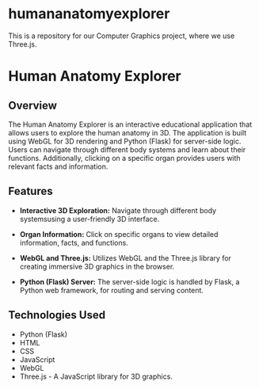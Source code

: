 # humananatomyexplorer
This is a repository for our Computer Graphics project, where we use Three.js.

# Human Anatomy Explorer

## Overview

The Human Anatomy Explorer is an interactive educational application that allows users to explore the human anatomy in 3D. The application is built using WebGL for 3D rendering and Python (Flask) for server-side logic. Users can navigate through different body systems and learn about their functions. Additionally, clicking on a specific organ provides users with relevant facts and information.

## Features

- **Interactive 3D Exploration:** Navigate through different body systemsusing a user-friendly 3D interface.
  
- **Organ Information:** Click on specific organs to view detailed information, facts, and functions. 

- **WebGL and Three.js:** Utilizes WebGL and the Three.js library for creating immersive 3D graphics in the browser.

- **Python (Flask) Server:** The server-side logic is handled by Flask, a Python web framework, for routing and serving content.

## Technologies Used

- Python (Flask)
- HTML
- CSS
- JavaScript
- WebGL
- Three.js - A JavaScript library for 3D graphics.


